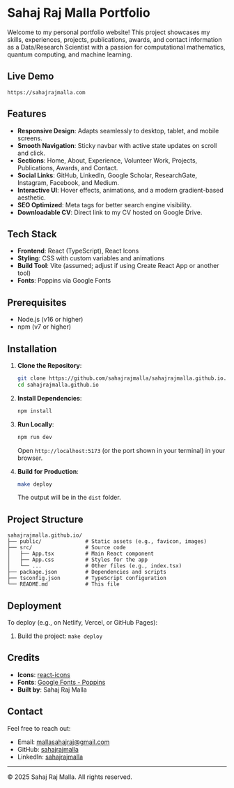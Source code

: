 # Sahaj Raj Malla Portfolio

Welcome to my personal portfolio website! This project showcases my skills, experiences, projects, publications, awards, and contact information as a Data/Research Scientist with a passion for computational mathematics, quantum computing, and machine learning.

## Live Demo
`https://sahajrajmalla.com`

## Features
- **Responsive Design**: Adapts seamlessly to desktop, tablet, and mobile screens.
- **Smooth Navigation**: Sticky navbar with active state updates on scroll and click.
- **Sections**: Home, About, Experience, Volunteer Work, Projects, Publications, Awards, and Contact.
- **Social Links**: GitHub, LinkedIn, Google Scholar, ResearchGate, Instagram, Facebook, and Medium.
- **Interactive UI**: Hover effects, animations, and a modern gradient-based aesthetic.
- **SEO Optimized**: Meta tags for better search engine visibility.
- **Downloadable CV**: Direct link to my CV hosted on Google Drive.

## Tech Stack
- **Frontend**: React (TypeScript), React Icons
- **Styling**: CSS with custom variables and animations
- **Build Tool**: Vite (assumed; adjust if using Create React App or another tool)
- **Fonts**: Poppins via Google Fonts

## Prerequisites
- Node.js (v16 or higher)
- npm (v7 or higher)

## Installation
1. **Clone the Repository**:
   ```bash
   git clone https://github.com/sahajrajmalla/sahajrajmalla.github.io.git
   cd sahajrajmalla.github.io
   ```

2. **Install Dependencies**:
   ```bash
   npm install
   ```

3. **Run Locally**:
   ```bash
   npm run dev
   ```
   Open `http://localhost:5173` (or the port shown in your terminal) in your browser.

4. **Build for Production**:
   ```bash
   make deploy
   ```
   The output will be in the `dist` folder.

## Project Structure
```
sahajrajmalla.github.io/
├── public/              # Static assets (e.g., favicon, images)
├── src/                 # Source code
│   ├── App.tsx          # Main React component
│   ├── App.css          # Styles for the app
│   └── ...              # Other files (e.g., index.tsx)
├── package.json         # Dependencies and scripts
├── tsconfig.json        # TypeScript configuration
└── README.md            # This file
```


## Deployment
To deploy (e.g., on Netlify, Vercel, or GitHub Pages):
1. Build the project: `make deploy`



## Credits
- **Icons**: [react-icons](https://react-icons.github.io/react-icons/)
- **Fonts**: [Google Fonts - Poppins](https://fonts.google.com/specimen/Poppins)
- **Built by**: Sahaj Raj Malla

## Contact
Feel free to reach out:
- Email: [mallasahajraj@gmail.com](mailto:mallasahajraj@gmail.com)
- GitHub: [sahajrajmalla](https://github.com/sahajrajmalla)
- LinkedIn: [sahajrajmalla](https://linkedin.com/in/sahajrajmalla)

---

© 2025 Sahaj Raj Malla. All rights reserved.
